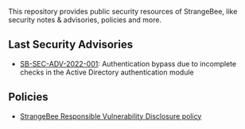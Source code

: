 This repository provides public security resources of StrangeBee, like security notes & advisories, policies and more. 

## Last Security Advisories
* [SB-SEC-ADV-2022-001](./Security%20advisories/SB-SEC-ADV-2022-001:%20Authentication%20bypass%20due%20to%20incomplete%20checks%20in%20the%20Active%20Directory%20authentication%20module.md): Authentication bypass due to incomplete checks in the Active Directory authentication module

## Policies
* [StrangeBee Responsible Vulnerability Disclosure policy](./Policies/Vulnerability%20Disclosure%20policy.md)


